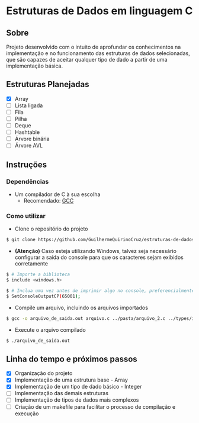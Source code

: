 # Estruturas de Dados em linguagem C

## Sobre
Projeto desenvolvido com o intuito de aprofundar os conhecimentos na implementação e no funcionamento das estruturas de dados selecionadas, que são capazes de aceitar qualquer tipo de dado a partir de uma implementação básica.

## Estruturas Planejadas
- [x] Array
- [ ] Lista ligada
- [ ] Fila
- [ ] Pilha
- [ ] Deque
- [ ] Hashtable
- [ ] Árvore binária
- [ ] Árvore AVL

## Instruções
### Dependências
- Um compilador de C à sua escolha 
  - Recomendado: [GCC](https://gcc.gnu.org/)

### Como utilizar
- Clone o repositório do projeto
```bash
$ git clone https://github.com/GuilhermeQuirinoCruz/estruturas-de-dados-c
```

- **(Atenção)** Caso esteja utilizando Windows, talvez seja necessário configurar a saída do console para que os caracteres sejam exibidos corretamente
```bash
$ # Importe a biblioteca
$ include <windows.h>

$ # Inclua uma vez antes de imprimir algo no console, preferencialmente no método main
$ SetConsoleOutputCP(65001);
```

- Compile um arquivo, incluindo os arquivos importados
```bash
$ gcc -o arquivo_de_saida.out arquivo.c ../pasta/arquivo_2.c ../types/integer.c
```

- Execute o arquivo compilado
```bash
$ ./arquivo_de_saida.out
```

## Linha do tempo e próximos passos
- [x] Organização do projeto
- [x] Implementação de uma estrutura base - Array
- [x] Implementação de um tipo de dado básico - Integer
- [ ] Implementação das demais estruturas
- [ ] Implementação de tipos de dados mais complexos
- [ ] Criação de um makefile para facilitar o processo de compilação e execução